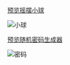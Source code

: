 [预览摇摆小球](https://lxz096.github.io/css-animation/摇摆小球/ball.html)

![小球](https://gitee.com/lxz096/css-animation/blob/master/imgs/%E5%B0%8F%E7%90%83.gif)

[预览随机密码生成器](https://lxz096.github.io/css-animation/随机密码生成器/index.html)

![密码](https://gitee.com/lxz096/css-animation/blob/master/imgs/%E5%AF%86%E7%A0%81.gif)
